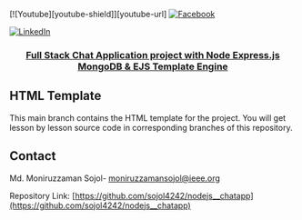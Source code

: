[![Youtube][youtube-shield]][youtube-url]
[![Facebook][facebook-shield]][facebook-url]
 
[![LinkedIn][linkedin-shield]][linkedin-url]

<p align="center">
  <h3 align="center"><a href="https://github.com/sojol4242/nodejs__chatapp">Full Stack Chat Application project with Node Express.js MongoDB & EJS Template Engine</a></h3>

 

## HTML Template

This main branch contains the HTML template for the project. You will get lesson by lesson source code in corresponding branches of this repository.

<!-- CONTACT -->

## Contact

Md. Moniruzzaman Sojol- [moniruzzamansojol@ieee.org](mailto:moniruzzamansojol@ieee.org)

Repository Link: [https://github.com/sojol4242/nodejs__chatapp](https://github.com/sojol4242/nodejs__chatapp)
 

<!-- MARKDOWN LINKS & IMAGES -->

 
[facebook-shield]: https://img.shields.io/badge/-Facebook-black.svg?style=flat-square&logo=facebook&color=555&logoColor=white
[facebook-url]: https://www.facebook.com/mdmoniruzzamansojol
 
[linkedin-shield]: https://img.shields.io/badge/-LinkedIn-black.svg?style=flat-square&logo=linkedin&colorB=555
[linkedin-url]: https://www.linkedin.com/in/moniruzzaman-sojol/
